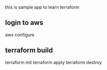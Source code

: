 this is sample app to learn terraform


## login to aws
aws configure

## terraform build
terraform init
terraform apply
terraform destroy

